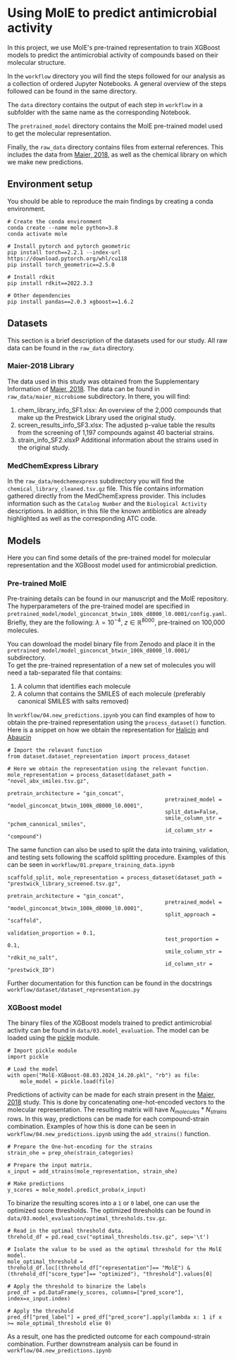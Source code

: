 # Using MolE to predict antimicrobial activity  

In this project, we use MolE's pre-trained representation to train XGBoost models to predict the antimicrobial activity of compounds based on their molecular structure.  

In the `workflow` directory you will find the steps followed for our analysis as a collection of ordered Jupyter Notebooks. A general overview of the steps followed can be found in the same directory.

The `data` directory contains the output of each step in `workflow` in a subfolder with the same name as the corresponding Notebook.   

The `pretrained_model` directory contains the MolE pre-trained model used to get the molecular representation.  

Finally, the `raw_data` directory contains files from external references. This includes the data from [Maier, 2018](https://www.nature.com/articles/nature25979#Abs1), as well as the chemical library on which we make new predictions. 

## Environment setup  
You should be able to reproduce the main findings by creating a conda environment.  

```
# Create the conda environment
conda create --name mole python=3.8
conda activate mole

# Install pytorch and pytorch geometric
pip install torch==2.2.1 --index-url https://download.pytorch.org/whl/cu118
pip install torch_geometric==2.5.0

# Install rdkit
pip install rdkit==2022.3.3

# Other dependencies
pip install pandas==2.0.3 xgboost==1.6.2
```

## Datasets
This section is a brief description of the datasets used for our study. All raw data can be found in the `raw_data` directory.

### Maier-2018 Library

The data used in this study was obtained from the Supplementary Information of [Maier, 2018](https://www.nature.com/articles/nature25979#Abs1). The data can be found in `raw_data/maier_microbiome` subdirectory. In there, you will find:  

1. chem_library_info_SF1.xlsx: An overview of the 2,000 compounds that make up the Prestwick Library used the original study.
2. screen_results_info_SF3.xlsx: The adjusted p-value table the results from the screening of 1,197 compounds against 40 bacterial strains.
3. strain_info_SF2.xlsxP Additional information about the strains used in the original study.

### MedChemExpress Library
In the `raw_data/medchemexpress` subdirectory you will find the `chemical_library_cleaned.tsv.gz` file. This file contains information gathered directly from the MedChemExpress provider. This includes information such as the `Catalog Number` and the `Biological Activity` descriptions. In addition, in this file the known antibiotics are already highlighted as well as the corresponding ATC code.


## Models  
Here you can find some details of the pre-trained model for molecular representation and the XGBoost model used for antimicrobial prediction.

### Pre-trained MolE
Pre-training details can be found in our manuscript and the MolE repository. The hyperparameters of the pre-trained model are specified in `pretrained_model/model_ginconcat_btwin_100k_d8000_l0.0001/config.yaml`. Briefly, they are the following: $\lambda = 10^{-4} \text{,  } z \in \mathbb{R}^{8000}$, pre-trained on 100,000 molecules.   

You can download the model binary file from Zenodo and place it in the `pretrained_model/model_ginconcat_btwin_100k_d8000_l0.0001/` subdirectory.  
To get the pre-trained representation of a new set of molecules you will need a tab-separated file that contains:  

1. A column that identifies each molecule
2. A column that contains the SMILES of each molecule (preferably canonical SMILES with salts removed)

In `workflow/04.new_predictions.ipynb` you can find examples of how to obtain the pre-trained representation using the `process_dataset()` function. Here is a snippet on how we obtain the representation for [Halicin](https://www.sciencedirect.com/science/article/pii/S0092867420301021) and [Abaucin](https://www.nature.com/articles/s41589-023-01349-8)

```
# Import the relevant function
from dataset.dataset_representation import process_dataset

# Here we obtain the representation using the relevant function.
mole_representation = process_dataset(dataset_path = "novel_abx_smiles.tsv.gz", 
                                                  pretrain_architecture = "gin_concat", 
                                                  pretrained_model = "model_ginconcat_btwin_100k_d8000_l0.0001", 
                                                  split_data=False,
                                                  smile_column_str = "pchem_canonical_smiles", 
                                                  id_column_str = "compound")
```

The same function can also be used to split the data into training, validation, and testing sets following the scaffold splitting procedure. Examples of this can be seen in `workflow/01.prepare_training_data.ipynb`

```
scaffold_split, mole_representation = process_dataset(dataset_path = "prestwick_library_screened.tsv.gz", 
                                                  pretrain_architecture = "gin_concat", 
                                                  pretrained_model = "model_ginconcat_btwin_100k_d8000_l0.0001", 
                                                  split_approach = "scaffold", 
                                                  validation_proportion = 0.1, 
                                                  test_proportion = 0.1, 
                                                  smile_column_str = "rdkit_no_salt", 
                                                  id_column_str = "prestwick_ID")
```
Further documentation for this function can be found in the docstrings `workflow/dataset/dataset_representation.py`

### XGBoost model

The binary files of the XGBoost models trained to predict antimicrobial activity can be found in `data/03.model_evaluation`. The model can be loaded using the [pickle](https://docs.python.org/3/library/pickle.html) module. 

```
# Import pickle module
import pickle

# Load the model
with open("MolE-XGBoost-08.03.2024_14.20.pkl", "rb") as file:
    mole_model = pickle.load(file)
```

Predictions of activity can be made for each strain present in the [Maier, 2018](https://www.nature.com/articles/nature25979#Abs1) study. This is done by concatenating one-hot-encoded vectors to the molecular representation. The resulting matrix will have $N_{molecules} * N_{strains}$ rows. In this way, predictions can be made for each compound-strain combination. Examples of how this is done can be seen in `workflow/04.new_predictions.ipynb` using the `add_strains()` function.  

```
# Prepare the One-hot-encoding for the strains
strain_ohe = prep_ohe(strain_categories)

# Prepare the input matrix. 
x_input = add_strains(mole_representation, strain_ohe)

# Make predictions
y_scores = mole_model.predict_proba(x_input)
```

To binarize the resulting scores into a `1` or `0` label, one can use the optimized score thresholds. The optimized thresholds can be found in `data/03.model_evaluation/optimal_thresholds.tsv.gz`.

```
# Read in the optimal threshold data.
threhold_df = pd.read_csv("optimal_thresholds.tsv.gz", sep='\t')

# Isolate the value to be used as the optimal threshold for the MolE model.
mole_optimal_threshold = threhold_df.loc[(threhold_df["representation"]== "MolE") & (threhold_df["score_type"]== "optimized"), "threshold"].values[0]

# Apply the threshold to binarize the labels
pred_df = pd.DataFrame(y_scores, columns=["pred_score"], index=x_input.index)

# Apply the threshold
pred_df["pred_label"] = pred_df["pred_score"].apply(lambda x: 1 if x >= mole_optimal_threshold else 0)
```

As a result, one has the predicted outcome for each compound-strain combination. Further downstream analysis can be found in `workflow/04.new_predictions.ipynb`


